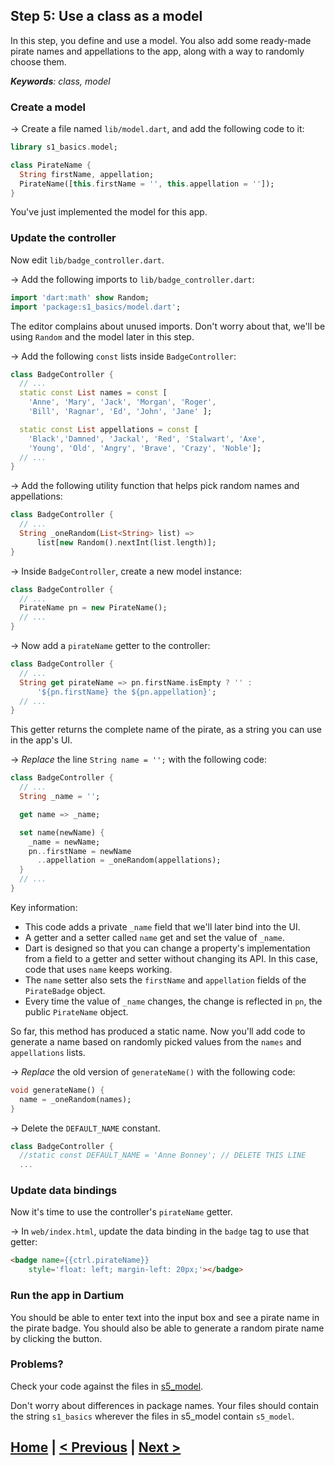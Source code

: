 ## Step 5: Use a class as a model

In this step, you define and use a model.
You also add some ready-made pirate names and appellations to the app,
along with a way to randomly choose them.

_**Keywords**: class, model_

### Create a model

&rarr; Create a file named `lib/model.dart`,
and add the following code to it:

```Dart
library s1_basics.model;

class PirateName {
  String firstName, appellation;
  PirateName([this.firstName = '', this.appellation = '']);
}
```

You've just implemented the model for this app.
<!-- PENDING: say more? Maybe under "Key information"? 
It's kind of interesting that it has two optional parameters that set the two fields.
Talk about where this model is used?-->


### Update the controller

Now edit `lib/badge_controller.dart`.

&rarr; Add the following imports to `lib/badge_controller.dart`:

```Dart
import 'dart:math' show Random;
import 'package:s1_basics/model.dart';
```

The editor complains about unused imports. Don't worry about that, we'll
be using `Random` and the model later in this step.


&rarr; Add the following `const` lists inside `BadgeController`:

```Dart
class BadgeController {
  // ...
  static const List names = const [
    'Anne', 'Mary', 'Jack', 'Morgan', 'Roger',
    'Bill', 'Ragnar', 'Ed', 'John', 'Jane' ];

  static const List appellations = const [
    'Black','Damned', 'Jackal', 'Red', 'Stalwart', 'Axe',
    'Young', 'Old', 'Angry', 'Brave', 'Crazy', 'Noble'];
  // ...
}
```

&rarr; Add the following utility function that helps pick random names and
appellations:


```Dart
class BadgeController {
  // ...
  String _oneRandom(List<String> list) =>
      list[new Random().nextInt(list.length)];
}
```

&rarr; Inside `BadgeController`, create a new model instance:

```Dart
class BadgeController {
  // ...
  PirateName pn = new PirateName();
  // ...
}
```

&rarr; Now add a `pirateName` getter to the controller:


```Dart
class BadgeController {
  // ...
  String get pirateName => pn.firstName.isEmpty ? '' :
      '${pn.firstName} the ${pn.appellation}';
  // ...
}
```

This getter returns the complete name of the pirate,
as a string you can use in the app's UI.

&rarr; _Replace_ the line `String name = '';` with the following code:

```Dart
class BadgeController {
  // ...
  String _name = '';

  get name => _name;

  set name(newName) {
    _name = newName;
    pn..firstName = newName
      ..appellation = _oneRandom(appellations);
  }
  // ...
}
```

Key information:
* This code adds a private `_name` field that we'll later bind into the UI.
* A getter and a setter called `name` get and set the value of `_name`.
* Dart is designed so that you can change a property's implementation
  from a field to a getter and setter without changing its API.
  In this case, code that uses `name` keeps working.
* The `name` setter also sets the `firstName` and `appellation` fields of the
`PirateBadge` object.
* Every time the value of `_name` changes, the change is reflected in `pn`,
  the public `PirateName` object.

So far, this method has produced a static name. Now
you'll add code to generate a name based on randomly picked values from the
`names` and `appellations` lists.

&rarr; _Replace_ the old version of `generateName()` with the following code:

```Dart
void generateName() {
  name = _oneRandom(names);
}
```

&rarr; Delete the `DEFAULT_NAME` constant.

```Dart
class BadgeController {
  //static const DEFAULT_NAME = 'Anne Bonney'; // DELETE THIS LINE
  ...
```

### Update data bindings

Now it's time to use the controller's `pirateName` getter.

&rarr; In `web/index.html`, update the data binding in the `badge` tag to use
that getter:

```HTML
<badge name={{ctrl.pirateName}}
    style='float: left; margin-left: 20px;'></badge>
```

### Run the app in Dartium

You should be able to enter text into the input box and see
a pirate name in the pirate badge. You should also be able to generate a
random pirate name by clicking the button.

### Problems?
Check your code against the files in [s5_model](../samples/s5_model).

Don't worry about differences in package names.
Your files should contain the string `s1_basics`
wherever the files in s5_model contain `s5_model`.

## [Home](../README.md#code-lab-angulardart) | [< Previous](step-4.md#step-4-create-a-custom-component) | [Next >](step-6.md#step-6-read-from-a-json-encoded-file)
